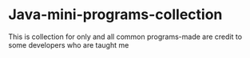 # Java-mini-programs-collection
This is collection for only and all common programs-made are credit to some developers who are taught me 
